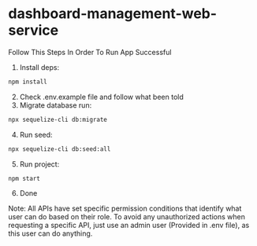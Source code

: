 # dashboard-management-web-service

Follow This Steps In Order To Run App Successful

1. Install deps:
```bash
npm install
```
2. Check .env.example file and follow what been told 
3. Migrate database run:
```bash
npx sequelize-cli db:migrate
```
4. Run seed:
```bash
npx sequelize-cli db:seed:all
```
5. Run project: 
```bash
npm start
```
6. Done

Note: All APIs have set specific permission conditions that identify what user can do based on their role. To avoid any unauthorized actions when requesting a specific API, just use an admin user (Provided in .env file), as this user can do anything.
